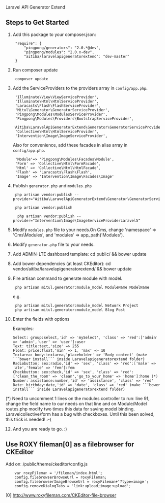 Laravel API Generator Extend

Steps to Get Started
---------------------

1. Add this package to your composer.json:
  
        "require": {
            "pingpong/generators": "2.0.*@dev",
            "pingpong/modules": "2.0.x-dev",
            "aitiba/laravelapigeneratorextend": "dev-master"
        }
  
2. Run composer update

        composer update
    
3. Add the ServiceProviders to the providers array in ```config/app.php```.<br>

        'Illuminate\View\ViewServiceProvider',
        'Illuminate\Html\HtmlServiceProvider',
        'Laracasts\Flash\FlashServiceProvider',
        'Mitul\Generator\GeneratorServiceProvider',
        'Pingpong\Modules\ModulesServiceProvider',
        'Pingpong\Modules\Providers\BootstrapServiceProvider',
        'Aitiba\LaravelApiGeneratorExtend\Generator\GeneratorServiceProvider',
        'Collective\Html\HtmlServiceProvider',
        'Intervention\Image\ImageServiceProvider',

   Also for convenience, add these facades in alias array in ```config/app.php```.

        'Module'=> 'Pingpong\Modules\Facades\Module',
        'Form' => 'Collective\Html\FormFacade',
        'Html' => 'Collective\Html\HtmlFacade',
        'Flash' => 'Laracasts\Flash\Flash',
        'Image' => 'Intervention\Image\Facades\Image'

4. Publish ```generator.php``` and ```modules.php```

        php artisan vendor:publish --provider="Aitiba\LaravelApiGeneratorExtend\Generator\GeneratorServiceProvider"

        php artisan vendor:publish

         php artisan vendor:publish --provider="Intervention\Image\ImageServiceProviderLaravel5"

5. Modify ```modules.php``` file to your needs.On Cms, change 'namespace' => 'Cms\Modules', and 'modules' => app_path('Modules').

6. Modify ```generator.php``` file to your needs.

7. Add ADMIN-LTE dashboard template: cd public/ && bower update

8. Add bower dependencies (at least CKEditor):  cd vendor/aitiba/laravelapigeneratorextend/ && bower update

9. Fire artisan command to generate module with model.

        php artisan mitul.generator:module_model ModuleName ModelName
        
    e.g.
    
        php artisan mitul.generator:module_model Network Project
        php artisan mitul.generator:module_model Blog Post
 
11. Enter the fields with options<br>

    Examples:
        
        Select: group:select,'id' => 'mySelect', 'class' => 'red':['admin' => 'admin','user' => 'user']:user
        Text: title:text,'size' => 255
        Float: price:float,'min' => 1, 'max' => 10
        Textarea: body:textarea,'placeholder' => 'Body content' (make ```bower install``` inside Laravelapigeneratorextend folder)
        Radiobutton: sex:radio,'id' => 'sex', 'class' => 'red':['male' => 'ale','female' => 'fem']:fem
        Checkbutton: sex:check,'id' => 'sex', 'class' => 'red':['clean_the_room' => 'clean','go_to_your_home' => 'home']:home (*)
        Number: assistance:number,'id' => 'assistance', 'class' => 'red'
        Date: birthday:date,'id' => 'date', 'class' => 'red' (make ```bower install``` inside Laravelapigeneratorextend folder)

(*) Need to uncomment 1 lines on the modules controller to run: line 91, change the field name to our needs on that line and on Module/Model routes.php modify two times this data for saving model binding. Laravelcollective/form has a bug with checkboxes. Until this been solved, this trick is needed! :-(

12. And you are ready to go. :)


Use ROXY fileman[0] as a filebrowser for CKEditor
----------------------------------------------

Add on: /public/theme/ckeditor/config.js

        var roxyFileman = '/fileman/index.html';
        config.filebrowserBrowseUrl = roxyFileman;
        config.filebrowserImageBrowseUrl = roxyFileman+'?type=image';
        config.removeDialogTabs = 'link:upload;image:upload';

[0] http://www.roxyfileman.com/CKEditor-file-browser